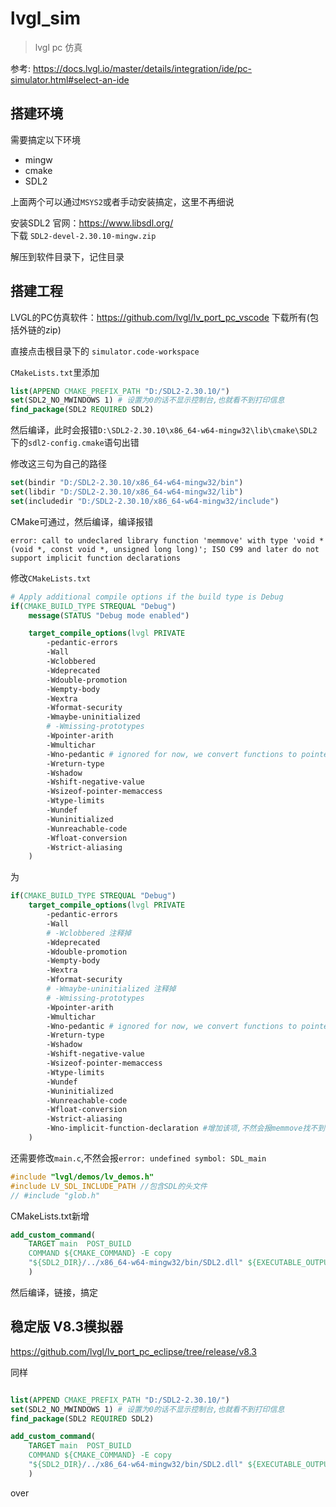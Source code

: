 # lvgl_sim

> lvgl pc 仿真

参考: https://docs.lvgl.io/master/details/integration/ide/pc-simulator.html#select-an-ide


## 搭建环境

需要搞定以下环境
- mingw 
- cmake
- SDL2

上面两个可以通过`MSYS2`或者手动安装搞定，这里不再细说

安装SDL2
官网：https://www.libsdl.org/  
下载 `SDL2-devel-2.30.10-mingw.zip`

解压到软件目录下，记住目录

<!-- 将如下两个目录复制到mingw64的根目录中
SDL2-2.30.1目录中需要复制到mingw64目录中的文件夹：
1）x86_64-w64-mingw32
2）cmake -->



## 搭建工程

LVGL的PC仿真软件：https://github.com/lvgl/lv_port_pc_vscode
下载所有(包括外链的zip)

直接点击根目录下的 `simulator.code-workspace` 

`CMakeLists.txt`里添加

```cmake
list(APPEND CMAKE_PREFIX_PATH "D:/SDL2-2.30.10/")
set(SDL2_NO_MWINDOWS 1) # 设置为0的话不显示控制台,也就看不到打印信息
find_package(SDL2 REQUIRED SDL2)
```

然后编译，此时会报错`D:\SDL2-2.30.10\x86_64-w64-mingw32\lib\cmake\SDL2`下的`sdl2-config.cmake`语句出错

修改这三句为自己的路径

```cmake
set(bindir "D:/SDL2-2.30.10/x86_64-w64-mingw32/bin")
set(libdir "D:/SDL2-2.30.10/x86_64-w64-mingw32/lib")
set(includedir "D:/SDL2-2.30.10/x86_64-w64-mingw32/include")
```

CMake可通过，然后编译，编译报错

```
error: call to undeclared library function 'memmove' with type 'void *(void *, const void *, unsigned long long)'; ISO C99 and later do not support implicit function declarations

```

修改`CMakeLists.txt`

```cmake
# Apply additional compile options if the build type is Debug
if(CMAKE_BUILD_TYPE STREQUAL "Debug")
    message(STATUS "Debug mode enabled")

    target_compile_options(lvgl PRIVATE
        -pedantic-errors
        -Wall
        -Wclobbered
        -Wdeprecated
        -Wdouble-promotion
        -Wempty-body
        -Wextra
        -Wformat-security
        -Wmaybe-uninitialized
        # -Wmissing-prototypes
        -Wpointer-arith
        -Wmultichar
        -Wno-pedantic # ignored for now, we convert functions to pointers for properties table.
        -Wreturn-type
        -Wshadow
        -Wshift-negative-value
        -Wsizeof-pointer-memaccess
        -Wtype-limits
        -Wundef
        -Wuninitialized
        -Wunreachable-code
        -Wfloat-conversion
        -Wstrict-aliasing
    )


```

为

```cmake
if(CMAKE_BUILD_TYPE STREQUAL "Debug")
    target_compile_options(lvgl PRIVATE
        -pedantic-errors
        -Wall
        # -Wclobbered 注释掉
        -Wdeprecated
        -Wdouble-promotion
        -Wempty-body
        -Wextra
        -Wformat-security
        # -Wmaybe-uninitialized 注释掉
        # -Wmissing-prototypes
        -Wpointer-arith
        -Wmultichar
        -Wno-pedantic # ignored for now, we convert functions to pointers for propertis table.
        -Wreturn-type
        -Wshadow
        -Wshift-negative-value
        -Wsizeof-pointer-memaccess
        -Wtype-limits
        -Wundef
        -Wuninitialized
        -Wunreachable-code
        -Wfloat-conversion
        -Wstrict-aliasing
        -Wno-implicit-function-declaration #增加该项,不然会报memmove找不到
    )


```


还需要修改`main.c`,不然会报`error: undefined symbol: SDL_main`

```c
#include "lvgl/demos/lv_demos.h"
#include LV_SDL_INCLUDE_PATH //包含SDL的头文件
// #include "glob.h"
```


CMakeLists.txt新增

```cmake
add_custom_command(
    TARGET main  POST_BUILD
    COMMAND ${CMAKE_COMMAND} -E copy
    "${SDL2_DIR}/../x86_64-w64-mingw32/bin/SDL2.dll" ${EXECUTABLE_OUTPUT_PATH}
    )


```

然后编译，链接，搞定



## 稳定版 V8.3模拟器

https://github.com/lvgl/lv_port_pc_eclipse/tree/release/v8.3

同样

```cmake

list(APPEND CMAKE_PREFIX_PATH "D:/SDL2-2.30.10/")
set(SDL2_NO_MWINDOWS 1) # 设置为0的话不显示控制台,也就看不到打印信息
find_package(SDL2 REQUIRED SDL2)

add_custom_command(
    TARGET main  POST_BUILD
    COMMAND ${CMAKE_COMMAND} -E copy
    "${SDL2_DIR}/../x86_64-w64-mingw32/bin/SDL2.dll" ${EXECUTABLE_OUTPUT_PATH}
    )


```

over